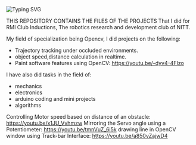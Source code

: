 <a>
    <img src="https://readme-typing-svg.demolab.com?font=Georgia&size=50&duration=2000&pause=500&multiline=true&width=1500&height=80&lines=RMI+INDUCTION+2019" alt="Typing SVG" />
</a>

THIS REPOSITORY CONTAINS THE FILES OF THE PROJECTS That I did for RMI Club Inductions, The robotics research and development club of NITT. 

My field of specialization being Opencv, I did projects on the following:
- Trajectory tracking under occluded environments.
- object speed,distance calculation in realtime.
- Paint software features using OpenCV: https://youtu.be/-dyv4-4FIzo

I have also did tasks in the field of:
- mechanics
- electronics
- arduino coding and mini projects
- algorithms

Controlling Motor speed based on distance of an obstacle: https://youtu.be/x1JU_Vvhmzw
Mirroring the Servo angle using a Potentiometer: https://youtu.be/tmnVuZ_6i5k
drawing line in OpenCV window using Track-bar Interface: https://youtu.be/a850vZajwD4

